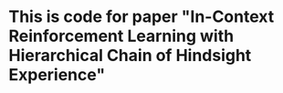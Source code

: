 
# This is code for paper "In-Context Reinforcement Learning with Hierarchical Chain of Hindsight Experience"

